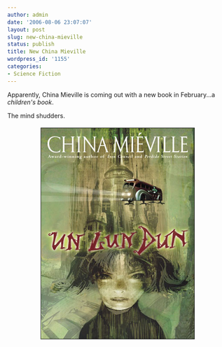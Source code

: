 ```yaml
---
author: admin
date: '2006-08-06 23:07:07'
layout: post
slug: new-china-mieville
status: publish
title: New China Mieville
wordpress_id: '1155'
categories:
- Science Fiction
---
```

Apparently, China Mieville is coming out with a new book in February...a <em>children's book</em>.

The mind shudders.
<p align="center"><img vspace="5" hspace="5" border="1" src="/images/un-lun-dun-cover.jpg" /></p>
